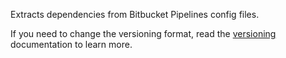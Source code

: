 Extracts dependencies from Bitbucket Pipelines config files.

If you need to change the versioning format, read the [versioning](https://docs.renovatebot.com/modules/versioning/) documentation to learn more.
